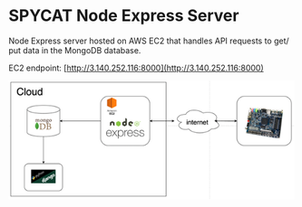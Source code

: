 # SPYCAT Node Express Server

Node Express server hosted on AWS EC2 that handles API requests to get/ put data in the MongoDB database. 

EC2 endpoint: [http://3.140.252.116:8000](http://3.140.252.116:8000)

![img](https://github.com/stellaw1/cpen391-spycat/blob/main/Docs/server.png?raw=true)